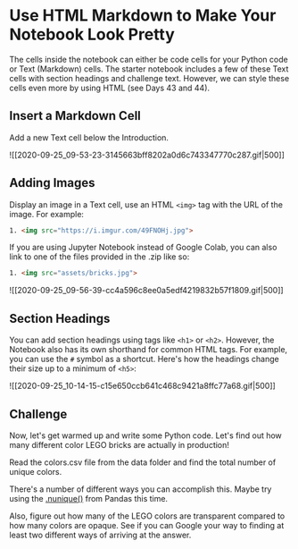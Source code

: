 # Use HTML Markdown to Make Your Notebook Look Pretty

The cells inside the notebook can either be code cells for your Python code or Text (Markdown) cells. The starter notebook includes a few of these Text cells with section headings and challenge text. However, we can style these cells even more by using HTML (see Days 43 and 44).

## Insert a Markdown Cell

Add a new Text cell below the Introduction.

![[2020-09-25_09-53-23-3145663bff8202a0d6c743347770c287.gif|500]]

## Adding Images

Display an image in a Text cell, use an HTML `<img>` tag with the URL of the image. For example:
```html
1. <img src="https://i.imgur.com/49FNOHj.jpg">
```

If you are using Jupyter Notebook instead of Google Colab, you can also link to one of the files provided in the .zip like so:
```html
1. <img src="assets/bricks.jpg">
```

![[2020-09-25_09-56-39-cc4a596c8ee0a5edf4219832b57f1809.gif|500]]

## Section Headings

You can add section headings using tags like `<h1>` or `<h2>`. However, the Notebook also has its own shorthand for common HTML tags. For example, you can use the `#` symbol as a shortcut. Here's how the headings change their size up to a minimum of `<h5>`:

![[2020-09-25_10-14-15-c15e650ccb641c468c9421a8ffc77a68.gif|500]]

## Challenge

Now, let's get warmed up and write some Python code. Let's find out how many different color LEGO bricks are actually in production!

Read the colors.csv file from the data folder and find the total number of unique colors.

There's a number of different ways you can accomplish this. Maybe try using the [.nunique()](https://pandas.pydata.org/pandas-docs/stable/reference/api/pandas.DataFrame.nunique.html?highlight=nunique#pandas.DataFrame.nunique) from Pandas this time.

Also, figure out how many of the LEGO colors are transparent compared to how many colors are opaque. See if you can Google your way to finding at least two different ways of arriving at the answer.